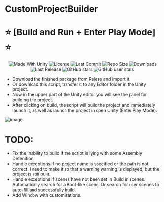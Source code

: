 # CustomProjectBuilder

<p align="center">
  <h1>⭐️ [Build and Run + Enter Play Mode] ⭐️</h1>
</p>
 <p align="center">
  <a>
    <img alt="Made With Unity" src="https://img.shields.io/badge/made%20with-Unity-57b9d3.svg?logo=Unity">
  </a>
  <a>
  <img alt="License" src="https://img.shields.io/github/license/RimuruDev/CustomProjectBuilder?logo=github">
  </a>
  <a>
    <img alt="Last Commit" src="https://img.shields.io/github/last-commit/RimuruDev/CustomProjectBuilder?logo=Mapbox&color=orange">
  </a>
  <a>
    <img alt="Repo Size" src="https://img.shields.io/github/repo-size/RimuruDev/CustomProjectBuilder?logo=VirtualBox">
  </a>
  <a>
    <img alt="Downloads" src="https://img.shields.io/github/downloads/RimuruDev/CustomProjectBuilder/total?color=brightgreen">
  </a>
  <a>
    <img alt="Last Release" src="https://img.shields.io/github/v/release/RimuruDev/CustomProjectBuilder?include_prereleases&logo=Dropbox&color=yellow">
  </a>
  <a>
    <img alt="GitHub stars" src="https://img.shields.io/github/stars/RimuruDev/CustomProjectBuilder?branch=main&label=Stars&logo=GitHub&logoColor=ffffff&labelColor=282828&color=informational&style=flat">
  </a>
  <a>
    <img alt="GitHub user stars" src="https://img.shields.io/github/stars/RimuruDev?affiliations=OWNER&branch=main&label=User%20Stars&logo=GitHub&logoColor=ffffff&labelColor=282828&color=informational&style=flat">
  </a>
  <a>
    <img alt="" src="https://img.shields.io/github/watchers/RimuruDev/CustomProjectBuilder?style=flat">
  </a>
</p>


- Download the finished package from Relese and import it.
- Or download this script, transfer it to any Editor folder in the Unity project.
- Now in the upper part of the Unity editor you will see the panel for building the project.
- After clicking on build, the script will build the project and immediately launch it, as well as launch the project in open Unity (Enter Play Mode).

![image](https://github.com/RimuruDev/CustomProjectBuilder/assets/85500556/de1c9ebb-5196-4275-9631-4276eebf7a8b)

# TODO:
- Fix the inability to build if the script is lying with some Assembly Defenition
- Handle exceptions if no project name is specified or the path is not correct. I need to make it so that a warning warning is displayed, but the project is still built.
- Handle exceptions if scenes have not been set in Build in scenes. Automatically search for a Boot-like scene. Or search for user scenes to auto-fill and successfully build.
- Add Window with customizations.

